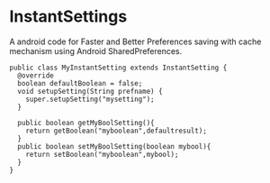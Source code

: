 # InstantSettings
A android code for Faster and Better Preferences saving with cache mechanism using Android SharedPreferences.

```
public class MyInstantSetting extends InstantSetting {
  @override
  boolean defaultBoolean = false;
  void setupSetting(String prefname) {
    super.setupSetting("mysetting");
  }
  
  public boolean getMyBoolSetting(){
    return getBoolean("myboolean",defaultresult);
  }
  public boolean setMyBoolSetting(boolean mybool){
    return setBoolean("myboolean",mybool);
  }
}
```
